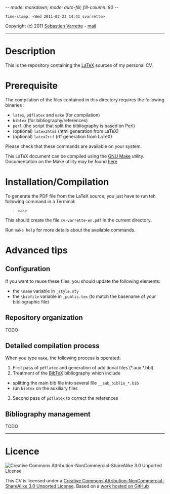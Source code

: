 -*- mode: markdown; mode: auto-fill; fill-column: 80 -*-

    Time-stamp: <Wed 2011-02-23 14:41 svarrette> 

Copyright (c) 2011 [Sebastien Varrette](http://varrette.gforge.uni.lu) - [mail](mailto:Sebastien.Varrette@uni.lu)

-------------
# Description

This is the repository containing the [LaTeX](http://www.latex-project.org/) sources of 
my personal CV. 


# Prerequisite 

The compilation of the files contained in this directory requires the following binaries : 

* `latex`, `pdflatex` and `make` 	(for compilation)
* `bibtex` 	             			(for bibliography/references)
* `perl`                   			(the script that split the bibliography is based on Perl)
* (optional) `latex2html`  			(html generation from LaTeX)
* (optional) `latex2rtf`   			(rtf generation from LaTeX)

Please check that these commands are available on your system. 

This LaTeX document can be compiled using the [GNU Make](http://www.gnu.org/software/make) utility.
Documentation on the Make utility may be found [here](http://www.gnu.org/software/make/manual/make.html)


# Installation/Compilation

To generate the PDF file from the LaTeX source, you just have to run teh following command in a Terminal:

> `make` 

This should create the file `cv-varrette-en.pdf` in the current directory. 

Run `make help` for more details about the available commands.

# Advanced tips

## Configuration 

If you want to reuse these files, you should update the following elements:

* the `\name` variable in `_style.sty`
* the `\bibfile` variable in `_publis.tex` (to match the basename of your
  bibliographic file) 

## Repository organization 

TODO

## Detailed compilation process

When you type `make`, the following process is operated: 

1. First pass of `pdflatex` and generation of additional files (*.aux *.bbl)
2. Treatment of the [BibTeX](http://www.bibtex.org/) bibliography which include
 * splitting the main bib file into several file `__sub_biblio_*.bib`
 * run `bibtex` on the auxiliary  files
3. Second pass of `pdflatex` to correct the references

## Bibliography management

TODO

-----------
# Licence

[cc-by-nc-sa-3]: http://i.creativecommons.org/l/by-nc-sa/3.0/88x31.png 

![Creative Commons Attribution-NonCommercial-ShareAlike 3.0 Unported License][cc-by-nc-sa-3]

This CV is licensed under a [Creative Commons Attribution-NonCommercial-ShareAlike 3.0 Unported License](http://creativecommons.org/licenses/by-nc-sa/3.0/).
Based on a [work hosted on GitHub](https://github.com/Falkor/cv)
